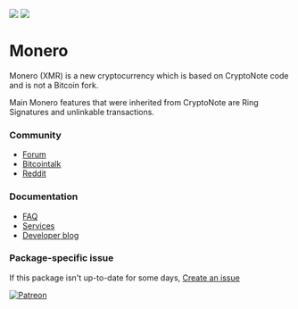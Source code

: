 [![](https://img.shields.io/chocolatey/v/monero?color=green&label=monero)](https://chocolatey.org/packages/monero) [![](https://img.shields.io/chocolatey/dt/monero)](https://chocolatey.org/packages/monero)

# Monero
Monero (XMR) is a new cryptocurrency which is based on CryptoNote code and is not a Bitcoin fork.

Main Monero features that were inherited from CryptoNote are Ring Signatures and unlinkable transactions.

### Community
* [Forum](https://forum.getmonero.org/)
* [Bitcointalk](https://bitcointalk.org/index.php?topic=583449.0)
* [Reddit](http://www.reddit.com/r/monero)

### Documentation
* [FAQ](http://monero.org/faq/)
* [Services](http://monero.org/services/)
* [Developer blog](https://getmonero.org/blog/)

### Package-specific issue
If this package isn't up-to-date for some days, [Create an issue](https://github.com/tunisiano187/Chocolatey-packages/issues/new/choose)

[![Patreon](https://cdn.jsdelivr.net/gh/tunisiano187/Chocolatey-packages@d15c4e19c709e7148588d4523ffc6dd3cd3c7e5e/icons/patreon.png)](https://www.patreon.com/bePatron?u=39585820)
